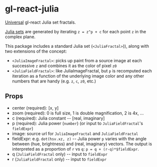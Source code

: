 # gl-react-julia

[Universal](https://projectseptemberinc.gitbooks.io/gl-react/content/docs/universal.html) gl-react Julia set fractals.

[Julia sets](https://en.wikipedia.org/wiki/Julia_set) are generated by iterating `z = z^p + c` for each point `z` in the complex plane.

This package includes a standard Julia set (`<JuliaFractal>`)), along with two extensions of the concept:

- `<JuliaImageFractal>`: picks up paint from a source image at each successive `z` and combines it as the color of pixel `z0`
- `<JuliaFieldFractal>`: like JuliaImageFractal, but `p` is recomputed each iteration as a function of the underlying image color and any other numbers that are handy (e.g. `z`, `c`, `z0`, etc.)

## Props

- center (required): [x, y]
- zoom (required): 0 is full size, 1 is double magnification, 2 is 4x, ...
- c (required): Julia constant -- [real, imaginary]
- p (required): Julia power (`number`) (or input to `JuliaFieldFractal`'s `fieldExpr`)
- image: source url for `JuliaImageFractal` and `JuliaFieldFractal`
- fieldExpr: e.g. `dot(hsv.xz, z)` -- Julia power `p` varies with the angle between (hue, brightness) and (real, imaginary) vectors.  The output is interpreted as a proportion of `r` vs `q`: `p = q + (r-q)*$fieldExpr`.
- q (`JuliaFieldFractal` only) -- input to `fieldExpr`
- r (`JuliaFieldFractal` only) -- input to `fieldExpr`
